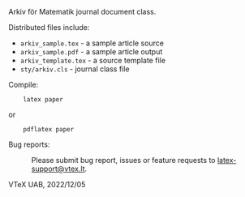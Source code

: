Arkiv för Matematik journal document class.

Distributed files include:

- `arkiv_sample.tex` - a sample article source
- `arkiv_sample.pdf` - a sample article output
- `arkiv_template.tex` - a source template file
- `sty/arkiv.cls` - journal class file

Compile:

```
    latex paper
```

or

```
    pdflatex paper
```

Bug reports:

<p style="margin-left: 34pt;">
Please submit bug report, issues or feature requests to
<a href="mailto:latex-support@vtex.lt">latex-support@vtex.lt</a>.
</p>

VTeX UAB, 2022/12/05
